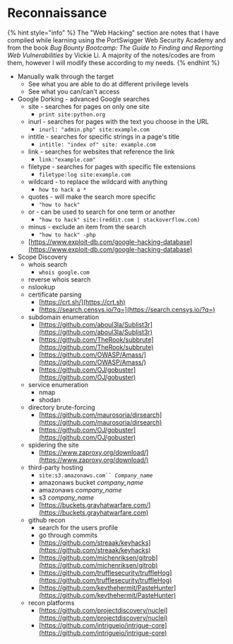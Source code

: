 # Reconnaissance

{% hint style="info" %}
The "Web Hacking" section are notes that I have compiled while learning using the PortSwigger Web Security Academy and from the book _Bug Bounty Bootcamp: The Guide to Finding and Reporting Web Vulnerabilities_ by Vickie Li. A majority of the notes/codes are from them, however I will modify these according to my needs.
{% endhint %}

* Manually walk through the target
  * See what you are able to do at different privilege levels
  * See what you can/can't access
* Google Dorking - advanced Google searches
  * site - searches for pages on only one site
    * `print site:python.org`
  * inurl - searches for pages with the text you choose in the URL
    * `inurl: "admin.php" site:example.com`
  * intitle - searches for specific strings in a page's title
    * `intitle: "index of" site: example.com`
  * link - searches for websites that reference the link
    * `link:"example.com"`
  * filetype - searches for pages with specific file extensions
    * `filetype:log site:example.com`
  * wildcard - to replace the wildcard with anything
    * `how to hack a *`
  * quotes - will make the search more specific
    * `"how to hack"`
  * or - can be used to search for one term or another
    * `"how to hack" site:(reddit.com | stackoverflow.com)`
  * minus - exclude an item from the search
    * `"how to hack" -php`
  * [https://www.exploit-db.com/google-hacking-database](https://www.exploit-db.com/google-hacking-database)
* Scope Discovery
  * whois search
    * `whois google.com`
  * reverse whois search
  * nslookup
  * certificate parsing
    * [https://crt.sh/](https://crt.sh)
    * [https://search.censys.io/?q=](https://search.censys.io/?q=)
  * subdomain enumeration
    * [https://github.com/aboul3la/Sublist3r](https://github.com/aboul3la/Sublist3r)
    * [https://github.com/TheRook/subbrute](https://github.com/TheRook/subbrute)
    * [https://github.com/OWASP/Amass/](https://github.com/OWASP/Amass/)
    * [https://github.com/OJ/gobuster](https://github.com/OJ/gobuster)
  * service enumeration
    * nmap
    * shodan
  * directory brute-forcing
    * [https://github.com/maurosoria/dirsearch](https://github.com/maurosoria/dirsearch)
    * [https://github.com/OJ/gobuster](https://github.com/OJ/gobuster)
  * spidering the site
    * [https://www.zaproxy.org/download/](https://www.zaproxy.org/download/)
  * third-party hosting
    * `site:s3.amazonaws.com`` `_`Company_name`_
    * amazonaws bucket _company\_name_
    * amazonaws _company\_name_
    * s3 _company\_name_
    * [https://buckets.grayhatwarfare.com/](https://buckets.grayhatwarfare.com)
  * github recon
    * search for the users profile
    * go through commits
    * [https://github.com/streaak/keyhacks](https://github.com/streaak/keyhacks)
    * [https://github.com/michenriksen/gitrob](https://github.com/michenriksen/gitrob)
    * [https://github.com/trufflesecurity/truffleHog](https://github.com/trufflesecurity/truffleHog)
    * [https://github.com/kevthehermit/PasteHunter](https://github.com/kevthehermit/PasteHunter)
  * recon platforms
    * [https://github.com/projectdiscovery/nuclei](https://github.com/projectdiscovery/nuclei)
    * [https://github.com/intrigueio/intrigue-core](https://github.com/intrigueio/intrigue-core)

